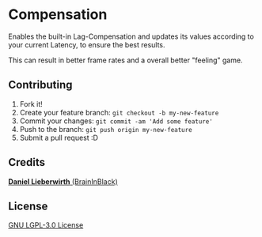 # Compensation

Enables the built-in Lag-Compensation and updates its values according to your current Latency, to ensure the best results.

This can result in better frame rates and a overall better "feeling" game.

## Contributing

1. Fork it!
2. Create your feature branch: `git checkout -b my-new-feature`
3. Commit your changes: `git commit -am 'Add some feature'`
4. Push to the branch: `git push origin my-new-feature`
5. Submit a pull request :D

## Credits

[**Daniel Lieberwirth** (BrainInBlack)](https://github.com/BrainInBlack)

## License

[GNU LGPL-3.0 License](LICENSE.md)
